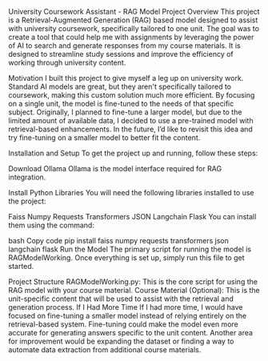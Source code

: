 University Coursework Assistant - RAG Model
Project Overview
This project is a Retrieval-Augmented Generation (RAG) based model designed to assist with university coursework, specifically tailored to one unit. The goal was to create a tool that could help me with assignments by leveraging the power of AI to search and generate responses from my course materials. It is designed to streamline study sessions and improve the efficiency of working through university content.

Motivation
I built this project to give myself a leg up on university work. Standard AI models are great, but they aren't specifically tailored to coursework, making this custom solution much more efficient. By focusing on a single unit, the model is fine-tuned to the needs of that specific subject. Originally, I planned to fine-tune a larger model, but due to the limited amount of available data, I decided to use a pre-trained model with retrieval-based enhancements. In the future, I’d like to revisit this idea and try fine-tuning on a smaller model to better fit the content.

Installation and Setup
To get the project up and running, follow these steps:

Download Ollama
Ollama is the model interface required for RAG integration.

Install Python Libraries
You will need the following libraries installed to use the project:

Faiss
Numpy
Requests
Transformers
JSON
Langchain
Flask
You can install them using the command:

bash
Copy code
pip install faiss numpy requests transformers json langchain flask
Run the Model
The primary script for running the model is RAGModelWorking. Once everything is set up, simply run this file to get started.

Project Structure
RAGModelWorking.py: This is the core script for using the RAG model with your course material.
Course Material (Optional): This is the unit-specific content that will be used to assist with the retrieval and generation process.
If I Had More Time
If I had more time, I would have focused on fine-tuning a smaller model instead of relying entirely on the retrieval-based system. Fine-tuning could make the model even more accurate for generating answers specific to the unit content. Another area for improvement would be expanding the dataset or finding a way to automate data extraction from additional course materials.
